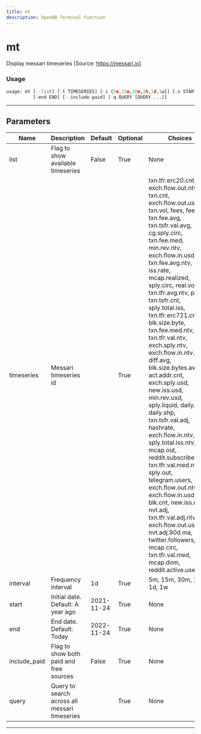 ```yaml
---
title: mt
description: OpenBB Terminal Function
---
```


# mt

Display messari timeseries [Source: https://messari.io]

### Usage

```python
usage: mt [--list] [-t TIMESERIES] [-i {5m,15m,30m,1h,1d,1w}] [-s START]
          [-end END] [--include-paid] [-q QUERY [QUERY ...]]
```

---

## Parameters

| Name | Description | Default | Optional | Choices |
| ---- | ----------- | ------- | -------- | ------- |
| list | Flag to show available timeseries | False | True | None |
| timeseries | Messari timeseries id |  | True | txn.tfr.erc20.cnt, exch.flow.out.ntv.incl, txn.cnt, exch.flow.out.usd.incl, txn.vol, fees, fees.ntv, txn.fee.avg, txn.tsfr.val.avg, cg.sply.circ, txn.fee.med, min.rev.ntv, exch.flow.in.usd, txn.fee.avg.ntv, iss.rate, mcap.realized, sply.circ, real.vol, txn.tfr.avg.ntv, price, txn.tsfr.cnt, sply.total.iss, txn.tfr.erc721.cnt, blk.size.byte, txn.fee.med.ntv, txn.tfr.val.ntv, exch.sply.ntv, exch.flow.in.ntv.incl, diff.avg, blk.size.bytes.avg, act.addr.cnt, exch.sply.usd, new.iss.usd, min.rev.usd, sply.liquid, daily.vol, daily.shp, txn.tsfr.val.adj, hashrate, exch.flow.in.ntv, sply.total.iss.ntv, mcap.out, reddit.subscribers, txn.tfr.val.med.ntv, sply.out, telegram.users, exch.flow.out.ntv, exch.flow.in.usd.incl, blk.cnt, new.iss.ntv, nvt.adj, txn.tfr.val.adj.ntv, exch.flow.out.usd, nvt.adj.90d.ma, twitter.followers, mcap.circ, txn.tfr.val.med, mcap.dom, reddit.active.users |
| interval | Frequency interval | 1d | True | 5m, 15m, 30m, 1h, 1d, 1w |
| start | Initial date. Default: A year ago | 2021-11-24 | True | None |
| end | End date. Default: Today | 2022-11-24 | True | None |
| include_paid | Flag to show both paid and free sources | False | True | None |
| query | Query to search across all messari timeseries |  | True | None |

---
